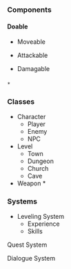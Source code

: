 ### Components

#### Doable

 * Moveable

 * Attackable

 * Damagable

   

#### 





	* 

### Classes

* Character
   * Player
  * Enemy
  * NPC
* Level
  * Town
  * Dungeon
  * Church
  * Cave
* Weapon
  * 

### Systems

* Leveling System
  * Experience
  * Skills

Quest System

Dialogue System
